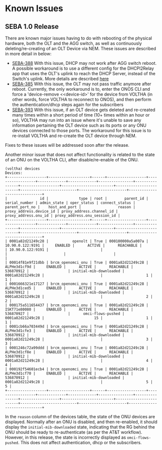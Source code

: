 # Known Issues

## SEBA 1.0 Release

There are known major issues having to do with rebooting of the physical hardware, both
the OLT and the AGG switch, as well as continuously deleting/re-creating of an OLT Device via NEM. These issues are described in more detail in below:

* [SEBA-388](https://jira.opencord.org/browse/SEBA-388)
   With this issue, DHCP may not work after AGG switch reboot. A possible workaround is to use a different config for the DHCPl2Relay app that uses the OLT's uplink to reach the DHCP Server, instead of the Switch's uplink. More details are described [here](troubleshoot/no-dhcp.md)
* [SEBA-385](https://jira.opencord.org/browse/SEBA-385)
   With this issue, the OLT may not pass traffic anymore after reboot. Currently, the only workaround is to, enter the ONOS CLI and force a 'device-remove <&lt;device-id>' for the device from VOLTHA (in other words, force VOLTHA to reconnect to ONOS), and then perform the authentication/dhcp steps again for the subscribers
* [SEBA-393](https://jira.opencord.org/browse/SEBA-393)
   With this issue, if an OLT device gets deleted and re-created many times within a short period of time (10+ times within an hour or so), VOLTHA may run into an issue where it's unable to save any information pertaining the OLT device such as its ports or any ONU devices connected to those ports. The workaround for this issue is to re-install VOLTHA and re-create the OLT device through NEM.

Fixes to these issues will be addressed soon after the release.

Another minor issue that does not affect functionality is related to the state of an ONU on the VOLTHA CLI, after disable/re-enable of the ONU.

```shell
(voltha) devices
Devices:
+------------------+-------------------+------+------------------+------------------+-------------+-------------+----------------+----------------+------------------+------------------------+-------------------------+--------------------------+----------------------+------------------------------+
|               id |              type | root |        parent_id |    serial_number | admin_state | oper_status | connect_status | parent_port_no |    host_and_port |                 reason | proxy_address.device_id | proxy_address.channel_id | proxy_address.onu_id | proxy_address.onu_session_id |
+------------------+-------------------+------+------------------+------------------+-------------+-------------+----------------+----------------+------------------+------------------------+-------------------------+--------------------------+----------------------+------------------------------+
| 0001a82d21249c28 |           openolt | True | 000100000a5a007a | 10.90.0.122:9191 |     ENABLED |      ACTIVE |      REACHABLE |                | 10.90.0.122:9191 |                        |                         |                          |                      |                              |
| 00014f81e9f21dbb | brcm_openomci_onu | True | 0001a82d21249c28 |     ALPHe3d1cf9d |     ENABLED |      ACTIVE |      REACHABLE |      536870912 |                  | initial-mib-downloaded |        0001a82d21249c28 |                          |                    1 |                            1 |
| 0001666321e17127 | brcm_openomci_onu | True | 0001a82d21249c28 |     ALPHe3d1ced5 |     ENABLED |      ACTIVE |      REACHABLE |      536870912 |                  | initial-mib-downloaded |        0001a82d21249c28 |                          |                    2 |                            2 |
| 000175a511654437 | brcm_openomci_onu | True | 0001a82d21249c28 |     ISKT71e80080 |     ENABLED |      ACTIVE |      REACHABLE |      536870927 |                  |      omci-flows-pushed |        0001a82d21249c28 |                       15 |                    1 |                            1 |
| 0001cb66a703449d | brcm_openomci_onu | True | 0001a82d21249c28 |     ALPHe3d1cfe3 |     ENABLED |      ACTIVE |      REACHABLE |      536870912 |                  | initial-mib-downloaded |        0001a82d21249c28 |                          |                    3 |                            3 |
| 0001246c72a99ddd | brcm_openomci_onu | True | 0001a82d21249c28 |     ALPHe3d1cf8e |     ENABLED |      ACTIVE |      REACHABLE |      536870912 |                  | initial-mib-downloaded |        0001a82d21249c28 |                          |                    4 |                            4 |
| 000192f54601ecb4 | brcm_openomci_onu | True | 0001a82d21249c28 |     ALPHe3d1cf70 |     ENABLED |      ACTIVE |      REACHABLE |      536870912 |                  | initial-mib-downloaded |        0001a82d21249c28 |                          |                    5 |                            5 |
+------------------+-------------------+------+------------------+------------------+-------------+-------------+----------------+----------------+------------------+------------------------+-------------------------+--------------------------+----------------------+------------------------------+
```

In the `reason` column of the devices table, the state of the ONU devices are displayed. Normally after an ONU is disabled, and then re-enabled, it should display the `initial-mib-downloaded` state, indicating that the RG behind the ONU should be ready to re-authenticate (as per the AT&T workflow). However, in this release, the state is incorrectly displayed as `omci-flows-pushed`. This does not affect authentication, dhcp or the subscribers.
